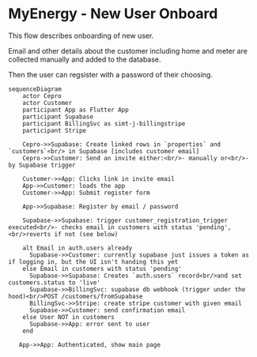 # MyEnergy - New User Onboard

This flow describes onboarding of new user.

Email and other details about the customer including home and meter are
collected manually and added to the database.

Then the user can regsister with a password of their choosing.

```mermaid
sequenceDiagram
    actor Cepro
    actor Customer
    participant App as Flutter App
    participant Supabase
    participant BillingSvc as simt-j-billingstripe 
    participant Stripe
    
    Cepro->>Supabase: Create linked rows in `properties` and `customers`<br/> in Supabase [includes customer email]
    Cepro->>Customer: Send an invite either:<br/>- manually or<br/>- by Supabase trigger
    
    Customer->>App: Clicks link in invite email
    App->>Customer: loads the app
    Customer->>App: Submit register form
    
    App->>Supabase: Register by email / password

    Supabase->>Supabase: trigger customer_registration_trigger executed<br/>- checks email in customers with status 'pending',<br/>reverts if not (see below)

    alt Email in auth.users already
      Supabase->>Customer: currently supabase just issues a token as if logging in, but the UI isn't handing this yet
    else Email in customers with status 'pending'
      Supabase->>Supabase: Creates `auth.users` record<br/>and set customers.status to 'live'
      Supabase->>BillingSvc: supabase db webhook (trigger under the hood)<br/>POST /customers/fromSupabase
      BillingSvc->>Stripe: create stripe customer with given email
      Supabase->>Customer: send confirmation email
    else User NOT in customers
      Supabase->>App: error sent to user
    end

   App->>App: Authenticated, show main page
```
